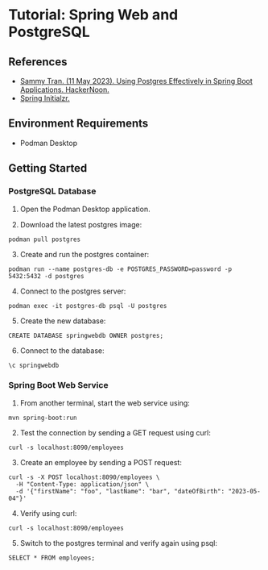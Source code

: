# Tutorial: Spring Web and PostgreSQL

## References

- [Sammy Tran. (11 May 2023). Using Postgres Effectively in Spring Boot Applications. HackerNoon.](https://hackernoon.com/using-postgres-effectively-in-spring-boot-applications)
- [Spring Initialzr.](https://start.spring.io/)

## Environment Requirements

- Podman Desktop

## Getting Started

### PostgreSQL Database

1. Open the Podman Desktop application.

2. Download the latest postgres image:

```shell
podman pull postgres
```

3. Create and run the postgres container:

```shell
podman run --name postgres-db -e POSTGRES_PASSWORD=password -p 5432:5432 -d postgres
```

4. Connect to the postgres server:

```shell
podman exec -it postgres-db psql -U postgres
```

5. Create the new database:

```psl
CREATE DATABASE springwebdb OWNER postgres;
```

6. Connect to the database:

```psql
\c springwebdb
```

### Spring Boot Web Service

1. From another terminal, start the web service using:

```shell
mvn spring-boot:run
```

2. Test the connection by sending a GET request using curl:

```shell
curl -s localhost:8090/employees
```

3. Create an employee by sending a POST request:

```shell
curl -s -X POST localhost:8090/employees \
  -H "Content-Type: application/json" \
  -d '{"firstName": "foo", "lastName": "bar", "dateOfBirth": "2023-05-04"}'
```

4. Verify using curl:

```shell
curl -s localhost:8090/employees
```

5. Switch to the postgres terminal and verify again using psql:

```psql
SELECT * FROM employees;
```
